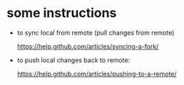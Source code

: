 # some instructions

* to sync local from remote (pull changes from remote)

  https://help.github.com/articles/syncing-a-fork/

* to push local changes back to remote:

  https://help.github.com/articles/pushing-to-a-remote/
